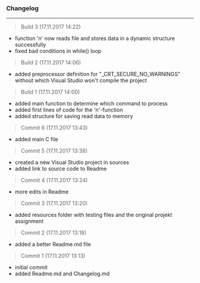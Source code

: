 ### Changelog

---------

> Build 3 (17.11.2017 14:22)
- function 'n' now reads file and stores data in a dynamic structure successfully
- fixed bad conditions in while() loop

> Build 2 (17.11.2017 14:06)
- added preprocessor definition for "_CRT_SECURE_NO_WARNINGS" without which Visual Studio won't compile the project

> Build 1 (17.11.2017 14:00)
- added main function to determine which command to process
- added first lines of code for the 'n'-function
- added structure for saving read data to memory

> Commit 6 (17.11.2017 13:43)
- added main C file

> Commit 5 (17.11.2017 13:38)
- created a new Visual Studio project in sources
- added link to source code to Readme

> Commit 4 (17.11.2017 13:24)
- more edits in Readme

> Commit 3 (17.11.2017 13:20)
- added resources folder with testing files and the original projekt assignment

> Commit 2 (17.11.2017 13:18)
- added a better Readme.md file

> Commit 1 (17.11.2017 13:13)
- initial commit
- added Readme.md and Changelog.md